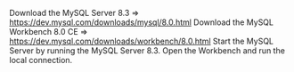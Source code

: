 Download the MySQL Server 8.3 => https://dev.mysql.com/downloads/mysql/8.0.html
Download the MySQL Workbench 8.0 CE  => https://dev.mysql.com/downloads/workbench/8.0.html
Start the MySQL Server by running the MySQL Server 8.3.
Open the Workbench and run the local connection.
